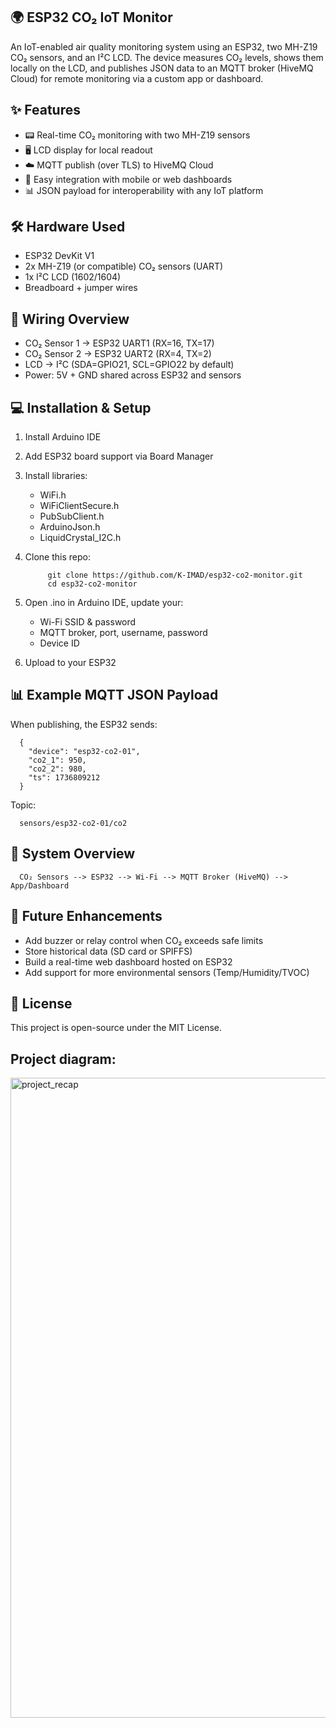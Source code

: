 ## 🌍 ESP32 CO₂ IoT Monitor

An IoT-enabled air quality monitoring system using an ESP32, two MH-Z19 CO₂ sensors, and an I²C LCD.
The device measures CO₂ levels, shows them locally on the LCD, and publishes JSON data to an MQTT broker (HiveMQ Cloud) for remote monitoring via a custom app or dashboard.

## ✨ Features

* 📟 Real-time CO₂ monitoring with two MH-Z19 sensors
* 🖥️ LCD display for local readout
* ☁️ MQTT publish (over TLS) to HiveMQ Cloud
* 📱 Easy integration with mobile or web dashboards
* 📊 JSON payload for interoperability with any IoT platform

## 🛠️ Hardware Used

* ESP32 DevKit V1
* 2x MH-Z19 (or compatible) CO₂ sensors (UART)
* 1x I²C LCD (1602/1604)
* Breadboard + jumper wires

## 📐 Wiring Overview

* CO₂ Sensor 1 → ESP32 UART1 (RX=16, TX=17)
* CO₂ Sensor 2 → ESP32 UART2 (RX=4, TX=2)
* LCD → I²C (SDA=GPIO21, SCL=GPIO22 by default)
* Power: 5V + GND shared across ESP32 and sensors

## 💻 Installation & Setup

1. Install Arduino IDE 
2. Add ESP32 board support via Board Manager
3. Install libraries:

      - WiFi.h
      - WiFiClientSecure.h
      - PubSubClient.h
      - ArduinoJson.h
      - LiquidCrystal_I2C.h

4. Clone this repo:

            git clone https://github.com/K-IMAD/esp32-co2-monitor.git
            cd esp32-co2-monitor

6. Open .ino in Arduino IDE, update your:

      * Wi-Fi SSID & password
      * MQTT broker, port, username, password
      * Device ID

7. Upload to your ESP32

## 📊 Example MQTT JSON Payload

When publishing, the ESP32 sends:

      {
        "device": "esp32-co2-01",
        "co2_1": 950,
        "co2_2": 980,
        "ts": 1736809212
      }


Topic:
      
      sensors/esp32-co2-01/co2

## 📸 System Overview

      CO₂ Sensors --> ESP32 --> Wi-Fi --> MQTT Broker (HiveMQ) --> App/Dashboard

## 🚀 Future Enhancements

* Add buzzer or relay control when CO₂ exceeds safe limits
* Store historical data (SD card or SPIFFS)
* Build a real-time web dashboard hosted on ESP32
* Add support for more environmental sensors (Temp/Humidity/TVOC)

## 📄 License

This project is open-source under the MIT License.

## Project diagram:
<img width="1536" height="1024" alt="project_recap" src="https://github.com/user-attachments/assets/e381ee2c-226f-4c7f-b6d0-e2d0b15bc669" />


